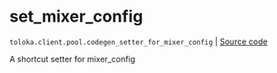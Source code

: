 # set_mixer_config
`toloka.client.pool.codegen_setter_for_mixer_config` | [Source code](https://github.com/Toloka/toloka-kit/blob/v1.1.3/src/client/pool/__init__.py#L0)

A shortcut setter for mixer_config

